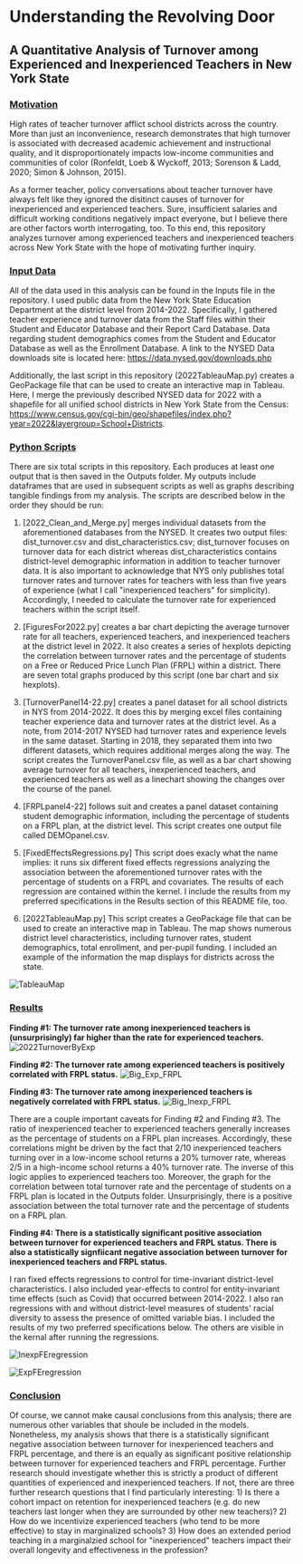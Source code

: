 # Understanding the Revolving Door
## A Quantitative Analysis of Turnover among Experienced and Inexperienced Teachers in New York State
 
### <u> Motivation </u>
High rates of teacher turnover afflict school districts across the country. More than just an inconvenience, research demonstrates that high turnover is associated with decreased academic achievement and instructional quality, and it disproportionately impacts low-income communities and communities of color (Ronfeldt, Loeb & Wyckoff, 2013; Sorenson & Ladd, 2020; Simon & Johnson, 2015). 

As a former teacher, policy conversations about teacher turnover have always felt like they ignored the disitinct causes of turnover for inexperienced and experienced teachers. Sure, insufficient salaries and difficult working conditions negatively impact everyone, but I believe there are other factors worth interrogating, too. To this end, this repository analyzes turnover among experienced teachers and inexperienced teachers across New York State with the hope of motivating further inquiry. 

### <u> Input Data </u>
All of the data used in this analysis can be found in the Inputs file in the repository. I used public data from the New York State Education Department at the district level from 2014-2022. Specifically, I gathered teacher experience and turnover data from the Staff files within their Student and Educator Database and their Report Card Database. Data regarding student demographics comes from the Student and Educator Database as well as the Enrollment Database. A link to the NYSED Data downloads site is located here: https://data.nysed.gov/downloads.php

Additionally, the last script in this repository (2022TableauMap.py) creates a GeoPackage file that can be used to create an interactive map in Tableau. Here, I merge the previously described NYSED data for 2022 with a shapefile for all unified school districts in New York State from the Census: https://www.census.gov/cgi-bin/geo/shapefiles/index.php?year=2022&layergroup=School+Districts.


### <u> Python Scripts </u>
There are six total scripts in this repository. Each produces at least one output that is then saved in the Outputs folder. My outputs include dataframes that are used in subsequent scripts as well as graphs describing tangible findings from my analysis. The scripts are described below in the order they should be run:

1) [2022_Clean_and_Merge.py] merges individual datasets from the aforementioned databases from the NYSED. It creates two output files: dist_turnover.csv and dist_characteristics.csv; dist_turnover focuses on turnover data for each district whereas dist_characteristics contains district-level demographic information in addition to teacher turnover data. It is also important to acknowledge that NYS only publishes total turnover rates and turnover rates for teachers with less than five years of experience (what I call "inexperienced teachers" for simplicity). Accordingly, I needed to calculate the turnover rate for experienced teachers within the script itself. 
   
2) [FiguresFor2022.py] creates a bar chart depicting the average turnover rate for all teachers, experienced teachers, and inexperienced teachers at the district level in 2022. It also creates a series of hexplots depicting the correlation between turnover rates and the percentage of students on a Free or Reduced Price Lunch Plan (FRPL) within a district. There are seven total graphs produced by this script (one bar chart and six hexplots).
   
3) [TurnoverPanel14-22.py] creates a panel dataset for all school districts in NYS from 2014-2022. It does this by merging excel files containing teacher experience data and turnover rates at the district level. As a note, from 2014-2017 NYSED had turnover rates and experience levels in the same dataset. Starting in 2018, they separated them into two different datasets, which requires additional merges along the way. The script creates the TurnoverPanel.csv file, as well as a bar chart showing average turnover for all teachers, inexperienced teachers, and experienced teachers as well as a linechart showing the changes over the course of the panel.
   
4) [FRPLpanel4-22] follows suit and creates a panel dataset containing student demographic information, including the percentage of students on a FRPL plan, at the district level. This script creates one output file called DEMOpanel.csv.
   
5) [FixedEffectsRegressions.py] This script does exacly what the name implies: it runs six different fixed effects regressions analyzing the association between the aforementioned turnover rates with the percentage of students on a FRPL and covariates. The results of each regression are contained within the kernel. I include the results from my preferred specifications in the Results section of this README file, too.
   
6) [2022TableauMap.py] This script creates a GeoPackage file that can be used to create an interactive map in Tableau. The map shows numerous district level characteristics, including turnover rates, student demographics, total enrollment, and per-pupil funding. I included an example of the information the map displays for districts across the state.

![TableauMap](https://github.com/ZDReeves/NYSTeacherTurnover/assets/156924085/35ac0870-f15e-473b-8426-1e789b9bdff4)
   
### <u>Results</u>
**Finding #1: The turnover rate among inexperienced teachers is (unsurprisingly) far higher than the rate for experienced teachers.**
![2022TurnoverByExp](https://github.com/ZDReeves/NYSTeacherTurnover/assets/156924085/b192b231-be49-4ed6-80ec-88fcf4465d0c)

**Finding #2: The turnover rate among experienced teachers is positively correlated with FRPL status.**
![Big_Exp_FRPL](https://github.com/ZDReeves/NYSTeacherTurnover/assets/156924085/53d5cbd2-5aae-48a6-bbc8-65a1e9878db6)

**Finding #3: The turnover rate among inexperienced teachers is negatively correlated with FRPL status.**
![Big_Inexp_FRPL](https://github.com/ZDReeves/NYSTeacherTurnover/assets/156924085/f88d1e42-aad3-4f7d-8392-a314d48352cd)

There are a couple important caveats for Finding #2 and Finding #3. The ratio of inexperienced teacher to experienced teachers generally increases as the percentage of students on a FRPL plan increases. Accordingly, these correlations might be driven by the fact that 2/10 inexperienced teachers turning over in a low-income school returns a 20% turnover rate, whereas 2/5 in a high-income school returns a 40% turnover rate. The inverse of this logic applies to experienced teachers too. Moreover, the graph for the correlation between total turnover rate and the percentage of students on a FRPL plan is located in the Outputs folder. Unsurprisingly, there is a positive association between the total turnover rate and the percentage of students on a FRPL plan.

**Finding #4: There is a statistically significant positive association between turnover for experienced teachers and FRPL status. There is also a statistically signfiicant negative association between turnover for inexperienced teachers and FRPL status.**

I ran fixed effects regressions to control for time-invariant district-level characteristics. I also included year-effects to control for entity-invariant time effects (such as Covid) that occurred between 2014-2022. I also ran regressions with and without district-level measures of students' racial diversity to assess the presence of omitted variable bias. I included the results of my two preferred specifications below. The others are visible in the kernal after running the regressions.

![InexpFEregression](https://github.com/ZDReeves/NYSTeacherTurnover/assets/156924085/5a3ada6b-d5d6-47cf-b9c9-8d79fa63d807)

![ExpFEregression](https://github.com/ZDReeves/NYSTeacherTurnover/assets/156924085/89e7018d-d3e2-4d95-829b-550cc9b8923a)


### <u>Conclusion</u>
Of course, we cannot make causal conclusions from this analysis; there are numerous other variables that shoule be included in the models. Nonetheless, my analysis shows that there is a statistically significant negative association between turnover for inexperienced teachers and FRPL percentage, and there is an equally as significant positive relationship between turnover for experienced teachers and FRPL percentage. Further research should investigate whether this is strictly a product of different quantities of experienced and inexperienced teachers. If not, there are three further research questions that I find particularly interesting: 1) Is there a cohort impact on retention for inexperienced teachers (e.g. do new teachers last longer when they are surrounded by other new teachers)? 2) How do we incentivize experienced teachers (who tend to be more effective) to stay in marginalized schools? 3) How does an extended period teaching in a marginalzied school for "inexperienced" teachers impact their overall longevity and effectiveness in the profession?
